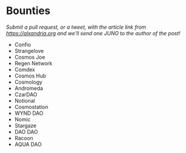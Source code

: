 # Bounties

*Submit a pull request, or a tweet, with the article link from https://alxandria.org and we'll send one JUNO to the author of the post!*

- Confio
- Strangelove
- Cosmos Joe
- Regen Network
- Comdex
- Cosmos Hub
- Cosmology
- Andromeda
- CzarDAO
- Notional
- Cosmostation
- WYND DAO
- Nomic
- Stargaze
- DAO DAO
- Racoon
- AQUA DAO 
